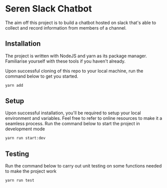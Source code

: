 # Seren Slack Chatbot

The aim off this project is to build a chatbot hosted on slack that's able to collect and record information from members of a channel.

## Installation

The project is written with NodeJS and yarn as its package manager. Familiarise yourself with these tools if you haven't already.

Upon successful cloning of this repo to your local machine, run the command below to get you started.

``` bash
yarn add
```

## Setup

Upon successful installation, you'll be required to setup your local environment and variables. Feel free to refer to online resources to make it a seamless process. Run the command below to start the project in development mode

```bash
yarn run start:dev
```

## Testing

Run the command below to carry out unit testing on some functions needed to make the project work

```bash
yarn run test
```